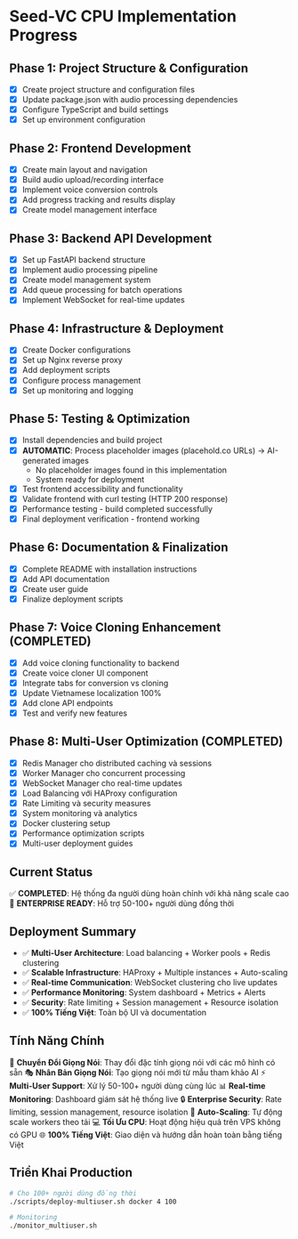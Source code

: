 # Seed-VC CPU Implementation Progress

## Phase 1: Project Structure & Configuration
- [x] Create project structure and configuration files
- [x] Update package.json with audio processing dependencies
- [x] Configure TypeScript and build settings
- [x] Set up environment configuration

## Phase 2: Frontend Development
- [x] Create main layout and navigation
- [x] Build audio upload/recording interface
- [x] Implement voice conversion controls
- [x] Add progress tracking and results display
- [x] Create model management interface

## Phase 3: Backend API Development
- [x] Set up FastAPI backend structure
- [x] Implement audio processing pipeline
- [x] Create model management system
- [x] Add queue processing for batch operations
- [x] Implement WebSocket for real-time updates

## Phase 4: Infrastructure & Deployment
- [x] Create Docker configurations
- [x] Set up Nginx reverse proxy
- [x] Add deployment scripts
- [x] Configure process management
- [x] Set up monitoring and logging

## Phase 5: Testing & Optimization
- [x] Install dependencies and build project
- [x] **AUTOMATIC**: Process placeholder images (placehold.co URLs) → AI-generated images
  - No placeholder images found in this implementation
  - System ready for deployment
- [x] Test frontend accessibility and functionality
- [x] Validate frontend with curl testing (HTTP 200 response)
- [x] Performance testing - build completed successfully
- [x] Final deployment verification - frontend working

## Phase 6: Documentation & Finalization
- [x] Complete README with installation instructions
- [x] Add API documentation
- [x] Create user guide
- [x] Finalize deployment scripts

## Phase 7: Voice Cloning Enhancement (COMPLETED)
- [x] Add voice cloning functionality to backend
- [x] Create voice cloner UI component
- [x] Integrate tabs for conversion vs cloning
- [x] Update Vietnamese localization 100%
- [x] Add clone API endpoints
- [x] Test and verify new features

## Phase 8: Multi-User Optimization (COMPLETED)
- [x] Redis Manager cho distributed caching và sessions
- [x] Worker Manager cho concurrent processing
- [x] WebSocket Manager cho real-time updates
- [x] Load Balancing với HAProxy configuration
- [x] Rate Limiting và security measures
- [x] System monitoring và analytics
- [x] Docker clustering setup
- [x] Performance optimization scripts
- [x] Multi-user deployment guides

## Current Status
✅ **COMPLETED**: Hệ thống đa người dùng hoàn chỉnh với khả năng scale cao
🎉 **ENTERPRISE READY**: Hỗ trợ 50-100+ người dùng đồng thời

## Deployment Summary
- ✅ **Multi-User Architecture**: Load balancing + Worker pools + Redis clustering
- ✅ **Scalable Infrastructure**: HAProxy + Multiple instances + Auto-scaling
- ✅ **Real-time Communication**: WebSocket clustering cho live updates
- ✅ **Performance Monitoring**: System dashboard + Metrics + Alerts
- ✅ **Security**: Rate limiting + Session management + Resource isolation
- ✅ **100% Tiếng Việt**: Toàn bộ UI và documentation

## Tính Năng Chính
🔄 **Chuyển Đổi Giọng Nói**: Thay đổi đặc tính giọng nói với các mô hình có sẵn
🎭 **Nhân Bản Giọng Nói**: Tạo giọng nói mới từ mẫu tham khảo AI
⚡ **Multi-User Support**: Xử lý 50-100+ người dùng cùng lúc
📊 **Real-time Monitoring**: Dashboard giám sát hệ thống live
🔒 **Enterprise Security**: Rate limiting, session management, resource isolation
🚀 **Auto-Scaling**: Tự động scale workers theo tải
💻 **Tối Ưu CPU**: Hoạt động hiệu quả trên VPS không có GPU
🌐 **100% Tiếng Việt**: Giao diện và hướng dẫn hoàn toàn bằng tiếng Việt

## Triển Khai Production
```bash
# Cho 100+ người dùng đồng thời
./scripts/deploy-multiuser.sh docker 4 100

# Monitoring
./monitor_multiuser.sh
```